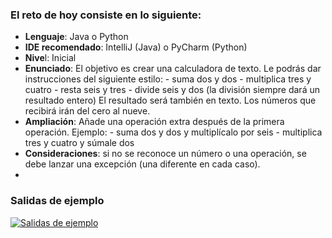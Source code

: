 ### El reto de hoy consiste en lo siguiente:
- **Lenguaje**: Java o Python
- **IDE recomendado**: IntelliJ (Java) o PyCharm (Python)
- **Nive**l: Inicial
- **Enunciado**: El objetivo es crear una calculadora de texto. Le podrás dar instrucciones del siguiente estilo:
      - suma dos y dos
      - multiplica tres y cuatro
      - resta seis y tres
      - divide seis y dos (la división siempre dará un resultado entero)
El resultado será también en texto. Los números que recibirá irán del cero al nueve.
- **Ampliación**: Añade una operación extra después de la primera operación. Ejemplo:
      - suma dos y dos y multiplícalo por seis
      - multiplica tres y cuatro y súmale dos
- **Consideraciones**: si no se reconoce un número o una operación, se debe lanzar una excepción (una diferente en cada caso).
- 
### Salidas de ejemplo
[![Salidas de ejemplo](https://i.imgur.com/VvWXIS7.png)](https://i.imgur.com/VvWXIS7.png)